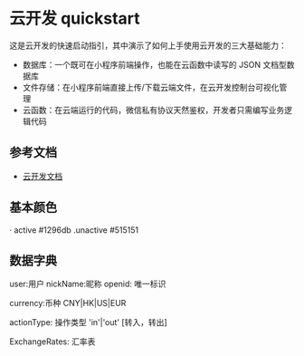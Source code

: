 # 云开发 quickstart

这是云开发的快速启动指引，其中演示了如何上手使用云开发的三大基础能力：

- 数据库：一个既可在小程序前端操作，也能在云函数中读写的 JSON 文档型数据库
- 文件存储：在小程序前端直接上传/下载云端文件，在云开发控制台可视化管理
- 云函数：在云端运行的代码，微信私有协议天然鉴权，开发者只需编写业务逻辑代码

## 参考文档

- [云开发文档](https://developers.weixin.qq.com/miniprogram/dev/wxcloud/basis/getting-started.html)

## 基本颜色

· active #1296db
.unactive #515151

## 数据字典

user:用户
nickName:昵称
openid: 唯一标识

currency:币种 CNY|HK|US|EUR


actionType: 操作类型 'in'|'out' [转入，转出]

ExchangeRates: 汇率表


